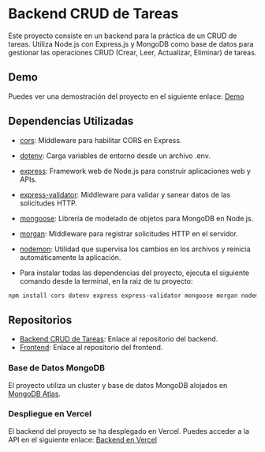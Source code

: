 # Backend CRUD de Tareas

Este proyecto consiste en un backend para la práctica de un CRUD de tareas. Utiliza Node.js con Express.js y MongoDB como base de datos para gestionar las operaciones CRUD (Crear, Leer, Actualizar, Eliminar) de tareas.

## Demo

Puedes ver una demostración del proyecto en el siguiente enlace: [Demo](https://lista-tareas-c76i.netlify.app/)



## Dependencias Utilizadas

- [cors](https://www.npmjs.com/package/cors): Middleware para habilitar CORS en Express.
- [dotenv](https://www.npmjs.com/package/dotenv): Carga variables de entorno desde un archivo .env.
- [express](https://www.npmjs.com/package/express): Framework web de Node.js para construir aplicaciones web y APIs.
- [express-validator](https://express-validator.github.io/docs/): Middleware para validar y sanear datos de las solicitudes HTTP.
- [mongoose](https://mongoosejs.com/docs/): Librería de modelado de objetos para MongoDB en Node.js.
- [morgan](https://www.npmjs.com/package/morgan): Middleware para registrar solicitudes HTTP en el servidor.
- [nodemon](https://www.npmjs.com/package/nodemon): Utilidad que supervisa los cambios en los archivos y reinicia automáticamente la aplicación.



- Para instalar todas las dependencias del proyecto, ejecuta el siguiente comando desde la terminal, en la raiz de tu proyecto:

```bash
npm install cors dotenv express express-validator mongoose morgan nodemon
```


## Repositorios

- [Backend CRUD de Tareas](https://github.com/penguinEm/Tp7_backendListaDeTareas.git): Enlace al repositorio del backend.
- [Frontend](https://github.com/penguinEm/tp6Ejercicio5.git): Enlace al repositorio del frontend.

### Base de Datos MongoDB

El proyecto utiliza un cluster y base de datos MongoDB alojados en [MongoDB Atlas](https://www.mongodb.com/cloud/atlas).

### Despliegue en Vercel

El backend del proyecto se ha desplegado en Vercel. Puedes acceder a la API en el siguiente enlace: [Backend en Vercel](https://vercel.com/)
